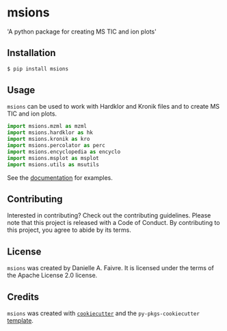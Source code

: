# msions

'A python package for creating MS TIC and ion plots'

## Installation

```bash
$ pip install msions
```

## Usage
`msions` can be used to work with Hardklor and Kronik files and to create MS TIC and ion plots.

```python
import msions.mzml as mzml
import msions.hardklor as hk
import msions.kronik as kro
import msions.percolator as perc
import msions.encyclopedia as encyclo
import msions.msplot as msplot
import msions.utils as msutils
```

See the [documentation](https://msions.readthedocs.io/en/latest/example.html) for examples.

## Contributing

Interested in contributing? Check out the contributing guidelines. Please note that this project is released with a Code of Conduct. By contributing to this project, you agree to abide by its terms.

## License

`msions` was created by Danielle A. Faivre. It is licensed under the terms of the Apache License 2.0 license.

## Credits

`msions` was created with [`cookiecutter`](https://cookiecutter.readthedocs.io/en/latest/) and the `py-pkgs-cookiecutter` [template](https://github.com/py-pkgs/py-pkgs-cookiecutter).
